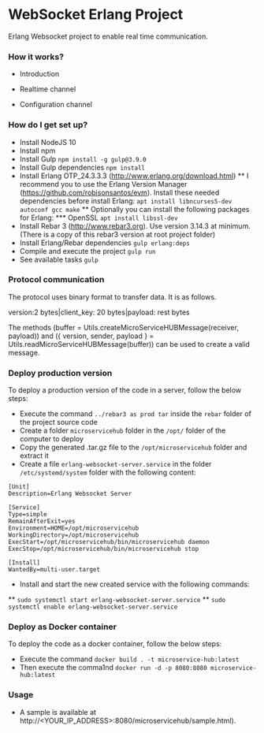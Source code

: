 # WebSocket Erlang Project #

Erlang Websocket project to enable real time communication.

### How it works? ###

* Introduction

* Realtime channel

* Configuration channel



### How do I get set up? ###

* Install NodeJS 10 
* Install npm
* Install Gulp `npm install -g gulp@3.9.0`
* Install Gulp dependencies `npm install`
* Install Erlang OTP_24.3.3.3 (http://www.erlang.org/download.html)
** I recommend you to use the Erlang Version Manager (https://github.com/robisonsantos/evm). Install these needed dependencies before install Erlang: `apt install libncurses5-dev autoconf gcc make`
** Optionally you can install the following packages for Erlang:
*** OpenSSL `apt install libssl-dev`
* Install Rebar 3 (http://www.rebar3.org). Use version 3.14.3 at minimum. (There is a copy of this rebar3 version at root project folder)
* Install Erlang/Rebar dependencies `gulp erlang:deps`
* Compile and execute the project `gulp run`
* See available tasks `gulp`

### Protocol communication ###

The protocol uses binary format to transfer data. It is as follows.

version:2 bytes|client_key: 20 bytes|payload: rest bytes

The methods (buffer = Utils.createMicroServiceHUBMessage(receiver, payload)) and ({ version, sender, payload } = Utils.readMicroServiceHUBMessage(buffer)) can be used to create a valid message.

### Deploy production version ###

To deploy a production version of the code in a server, follow the below steps:

* Execute the command `../rebar3 as prod tar` inside the `rebar` folder of the project source code
* Create a folder `microservicehub` folder in the `/opt/` folder of the computer to deploy
* Copy the generated .tar.gz file to the `/opt/microservicehub` folder and extract it
* Create a file `erlang-websocket-server.service` in the folder `/etc/systemd/system` folder with the following content:

```
[Unit]
Description=Erlang Websocket Server

[Service]
Type=simple
RemainAfterExit=yes
Environment=HOME=/opt/microservicehub
WorkingDirectory=/opt/microservicehub
ExecStart=/opt/microservicehub/bin/microservicehub daemon
ExecStop=/opt/microservicehub/bin/microservicehub stop

[Install]
WantedBy=multi-user.target
```

* Install and start the new created service with the following commands:

** `sudo systemctl start erlang-websocket-server.service`
** `sudo systemctl enable erlang-websocket-server.service`

### Deploy as Docker container ###

To deploy the code as a docker container, follow the below steps:

* Execute the command `docker build . -t microservice-hub:latest`
* Then execute the comma1nd `docker run -d -p 8080:8080 microservice-hub:latest`


### Usage ###

* A sample is available at http://<YOUR_IP_ADDRESS>:8080/microservicehub/sample.html).
